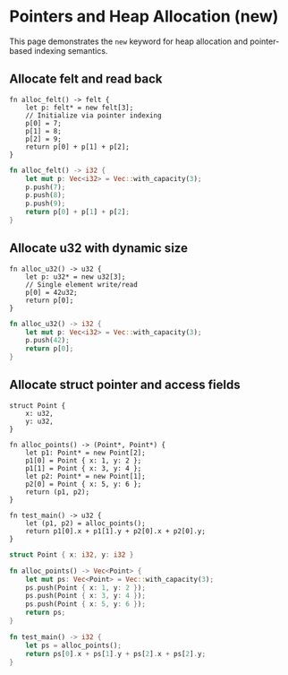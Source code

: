 # Pointers and Heap Allocation (new)

This page demonstrates the `new` keyword for heap allocation and pointer-based
indexing semantics.

## Allocate felt and read back

```cairo-m
fn alloc_felt() -> felt {
    let p: felt* = new felt[3];
    // Initialize via pointer indexing
    p[0] = 7;
    p[1] = 8;
    p[2] = 9;
    return p[0] + p[1] + p[2];
}
```

```rust
fn alloc_felt() -> i32 {
    let mut p: Vec<i32> = Vec::with_capacity(3);
    p.push(7);
    p.push(8);
    p.push(9);
    return p[0] + p[1] + p[2];
}
```

## Allocate u32 with dynamic size

```cairo-m
fn alloc_u32() -> u32 {
    let p: u32* = new u32[3];
    // Single element write/read
    p[0] = 42u32;
    return p[0];
}
```

```rust
fn alloc_u32() -> i32 {
    let mut p: Vec<i32> = Vec::with_capacity(3);
    p.push(42);
    return p[0];
}
```

## Allocate struct pointer and access fields

```cairo-m
struct Point {
    x: u32,
    y: u32,
}

fn alloc_points() -> (Point*, Point*) {
    let p1: Point* = new Point[2];
    p1[0] = Point { x: 1, y: 2 };
    p1[1] = Point { x: 3, y: 4 };
    let p2: Point* = new Point[1];
    p2[0] = Point { x: 5, y: 6 };
    return (p1, p2);
}

fn test_main() -> u32 {
    let (p1, p2) = alloc_points();
    return p1[0].x + p1[1].y + p2[0].x + p2[0].y;
}
```

```rust
struct Point { x: i32, y: i32 }

fn alloc_points() -> Vec<Point> {
    let mut ps: Vec<Point> = Vec::with_capacity(3);
    ps.push(Point { x: 1, y: 2 });
    ps.push(Point { x: 3, y: 4 });
    ps.push(Point { x: 5, y: 6 });
    return ps;
}

fn test_main() -> i32 {
    let ps = alloc_points();
    return ps[0].x + ps[1].y + ps[2].x + ps[2].y;
}
```
